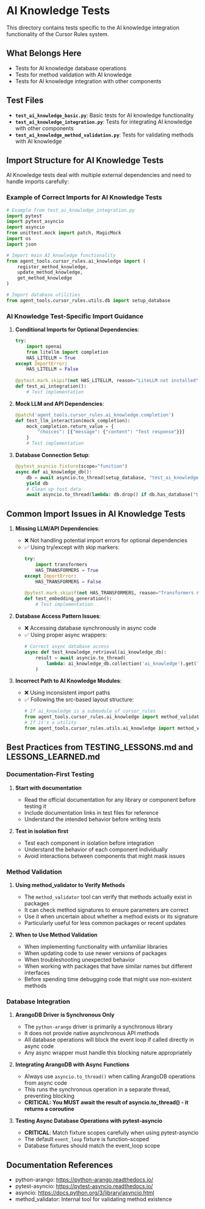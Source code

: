 # AI Knowledge Tests

This directory contains tests specific to the AI knowledge integration functionality of the Cursor Rules system.

## What Belongs Here

- Tests for AI knowledge database operations
- Tests for method validation with AI knowledge
- Tests for AI knowledge integration with other components

## Test Files

- **`test_ai_knowledge_basic.py`**: Basic tests for AI knowledge functionality
- **`test_ai_knowledge_integration.py`**: Tests for integrating AI knowledge with other components
- **`test_ai_knowledge_method_validation.py`**: Tests for validating methods with AI knowledge

## Import Structure for AI Knowledge Tests

AI Knowledge tests deal with multiple external dependencies and need to handle imports carefully:

### Example of Correct Imports for AI Knowledge Tests

```python
# Example from test_ai_knowledge_integration.py
import pytest
import pytest_asyncio
import asyncio
from unittest.mock import patch, MagicMock
import os
import json

# Import main AI knowledge functionality
from agent_tools.cursor_rules.ai_knowledge import (
    register_method_knowledge,
    update_method_knowledge,
    get_method_knowledge
)

# Import database utilities
from agent_tools.cursor_rules.utils.db import setup_database
```

### AI Knowledge Test-Specific Import Guidance

1. **Conditional Imports for Optional Dependencies**:
   ```python
   try:
       import openai
       from litellm import completion
       HAS_LITELLM = True
   except ImportError:
       HAS_LITELLM = False
       
   @pytest.mark.skipif(not HAS_LITELLM, reason="LiteLLM not installed")
   def test_ai_integration():
       # Test implementation
   ```

2. **Mock LLM and API Dependencies**:
   ```python
   @patch('agent_tools.cursor_rules.ai_knowledge.completion')
   def test_llm_interaction(mock_completion):
       mock_completion.return_value = {
           "choices": [{"message": {"content": "Test response"}}]
       }
       # Test implementation
   ```

3. **Database Connection Setup**:
   ```python
   @pytest_asyncio.fixture(scope="function")
   async def ai_knowledge_db():
       db = await asyncio.to_thread(setup_database, "test_ai_knowledge")
       yield db
       # Clean up test data
       await asyncio.to_thread(lambda: db.drop() if db.has_database("test_ai_knowledge") else None)
   ```

## Common Import Issues in AI Knowledge Tests

1. **Missing LLM/API Dependencies**:
   - ❌ Not handling potential import errors for optional dependencies
   - ✅ Using try/except with skip markers:
     ```python
     try:
         import transformers
         HAS_TRANSFORMERS = True
     except ImportError:
         HAS_TRANSFORMERS = False
         
     @pytest.mark.skipif(not HAS_TRANSFORMERS, reason="Transformers not installed")
     def test_embedding_generation():
         # Test implementation
     ```

2. **Database Access Pattern Issues**:
   - ❌ Accessing database synchronously in async code
   - ✅ Using proper async wrappers:
     ```python
     # Correct async database access
     async def test_knowledge_retrieval(ai_knowledge_db):
         result = await asyncio.to_thread(
             lambda: ai_knowledge_db.collection('ai_knowledge').get('method_id')
         )
     ```

3. **Incorrect Path to AI Knowledge Modules**:
   - ❌ Using inconsistent import paths
   - ✅ Following the src-based layout structure:
     ```python
     # If ai_knowledge is a submodule of cursor_rules
     from agent_tools.cursor_rules.ai_knowledge import method_validator
     # If it's a utility
     from agent_tools.cursor_rules.utils.ai_knowledge import method_validator
     ```

## Best Practices from TESTING_LESSONS.md and LESSONS_LEARNED.md

### Documentation-First Testing

1. **Start with documentation**
   - Read the official documentation for any library or component before testing it
   - Include documentation links in test files for reference
   - Understand the intended behavior before writing tests

2. **Test in isolation first**
   - Test each component in isolation before integration
   - Understand the behavior of each component individually
   - Avoid interactions between components that might mask issues

### Method Validation

1. **Using method_validator to Verify Methods**
   - The `method_validator` tool can verify that methods actually exist in packages
   - It can check method signatures to ensure parameters are correct
   - Use it when uncertain about whether a method exists or its signature
   - Particularly useful for less common packages or recent updates

2. **When to Use Method Validation**
   - When implementing functionality with unfamiliar libraries
   - When updating code to use newer versions of packages
   - When troubleshooting unexpected behavior
   - When working with packages that have similar names but different interfaces
   - Before spending time debugging code that might use non-existent methods

### Database Integration

1. **ArangoDB Driver is Synchronous Only**
   - The `python-arango` driver is primarily a synchronous library
   - It does not provide native asynchronous API methods
   - All database operations will block the event loop if called directly in async code
   - Any async wrapper must handle this blocking nature appropriately

2. **Integrating ArangoDB with Async Functions**
   - Always use `asyncio.to_thread()` when calling ArangoDB operations from async code
   - This runs the synchronous operation in a separate thread, preventing blocking
   - **CRITICAL: You MUST await the result of asyncio.to_thread() - it returns a coroutine**

3. **Testing Async Database Operations with pytest-asyncio**
   - **CRITICAL**: Match fixture scopes carefully when using pytest-asyncio
   - The default `event_loop` fixture is function-scoped
   - Database fixtures should match the event_loop scope

## Documentation References

- python-arango: https://python-arango.readthedocs.io/
- pytest-asyncio: https://pytest-asyncio.readthedocs.io/
- asyncio: https://docs.python.org/3/library/asyncio.html
- method_validator: Internal tool for validating method existence 